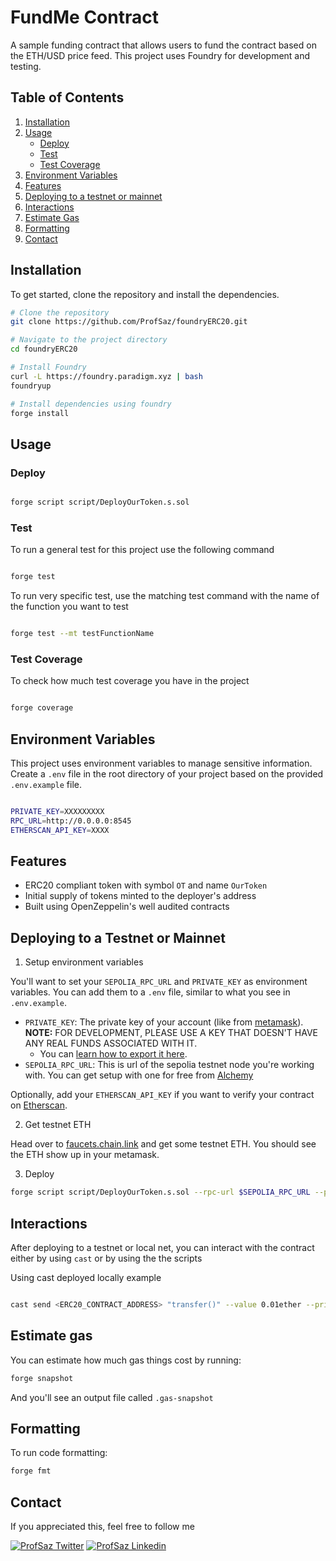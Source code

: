 # FundMe Contract

A sample funding contract that allows users to fund the contract based on the ETH/USD price feed. This project uses Foundry for development and testing.

## Table of Contents

1. [Installation](#installation)
2. [Usage](#usage)
    - [Deploy](#deploy)
    - [Test](#test)
    - [Test Coverage](#test-coverage)
3. [Environment Variables](#environment-variables)
4. [Features](#features)
5. [Deploying to a testnet or mainnet](#deploying-to-a-testnet-or-mainnet)
6. [Interactions](#interactions)
7. [Estimate Gas](#estimate-gas)
8. [Formatting](#formatting)
9. [Contact](#contact)

## Installation

To get started, clone the repository and install the dependencies.

```bash
# Clone the repository
git clone https://github.com/ProfSaz/foundryERC20.git

# Navigate to the project directory
cd foundryERC20

# Install Foundry
curl -L https://foundry.paradigm.xyz | bash
foundryup

# Install dependencies using foundry
forge install
```

## Usage

### Deploy 

```bash

forge script script/DeployOurToken.s.sol

```

### Test

To run a general test for this project use the following command 

```bash 

forge test

```

To run very specific test, use the matching test command with the name of the function you want to test

```bash 

forge test --mt testFunctionName

```
### Test Coverage

To check how much test coverage you have in the project 

```bash 

forge coverage

```

## Environment Variables 

This project uses environment variables to manage sensitive information. Create a `.env` file in the root directory of your project based on the provided `.env.example` file.

```bash 

PRIVATE_KEY=XXXXXXXXX
RPC_URL=http://0.0.0.0:8545
ETHERSCAN_API_KEY=XXXX

```

## Features

- ERC20 compliant token with symbol `OT` and name `OurToken`
- Initial supply of tokens minted to the deployer's address
- Built using OpenZeppelin's well audited contracts 

## Deploying to a Testnet or Mainnet 

1. Setup environment variables

You'll want to set your `SEPOLIA_RPC_URL` and `PRIVATE_KEY` as environment variables. You can add them to a `.env` file, similar to what you see in `.env.example`.

- `PRIVATE_KEY`: The private key of your account (like from [metamask](https://metamask.io/)). **NOTE:** FOR DEVELOPMENT, PLEASE USE A KEY THAT DOESN'T HAVE ANY REAL FUNDS ASSOCIATED WITH IT.
  - You can [learn how to export it here](https://metamask.zendesk.com/hc/en-us/articles/360015289632-How-to-Export-an-Account-Private-Key).
- `SEPOLIA_RPC_URL`: This is url of the sepolia testnet node you're working with. You can get setup with one for free from [Alchemy](https://alchemy.com/?a=673c802981)

Optionally, add your `ETHERSCAN_API_KEY` if you want to verify your contract on [Etherscan](https://etherscan.io/).

2. Get testnet ETH

Head over to [faucets.chain.link](https://faucets.chain.link/) and get some testnet ETH. You should see the ETH show up in your metamask.

3. Deploy

```bash 
forge script script/DeployOurToken.s.sol --rpc-url $SEPOLIA_RPC_URL --private-key $PRIVATE_KEY --broadcast --verify --etherscan-api-key $ETHERSCAN_API_KEY

```

## Interactions

After deploying to a testnet or local net, you can interact with the contract either by using `cast` or by using the the scripts 

Using cast deployed locally example 

```bash 

cast send <ERC20_CONTRACT_ADDRESS> "transfer()" --value 0.01ether --private-key <PRIVATE_KEY> --rpc-url $SEPOLIA_RPC_URL

```

## Estimate gas

You can estimate how much gas things cost by running:

```bash
forge snapshot
```

And you'll see an output file called `.gas-snapshot`


## Formatting


To run code formatting:
```bash
forge fmt
```

## Contact

If you appreciated this, feel free to follow me 

[![ProfSaz Twitter](https://img.shields.io/badge/Twitter-1DA1F2?style=for-the-badge&logo=twitter&logoColor=white)](https://x.com/Prof_Saz)
[![ProfSaz Linkedin](https://img.shields.io/badge/LinkedIn-0077B5?style=for-the-badge&logo=linkedin&logoColor=white)](https://www.linkedin.com/in/joshua-Osemwegie-2a9080191)





